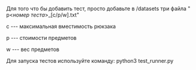 Для того что бы добавить тест, просто добавьте в /datasets три файла
"
p<_номер теста_>_[c/p/w].txt"

c --- максимальная вместимость рюкзака

p --- стоимости предметов

w --- вес предметов

Для запуска тестов используйте команду: python3 test_runner.py